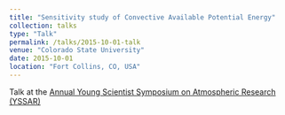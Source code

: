 ```yaml
---
title: "Sensitivity study of Convective Available Potential Energy"
collection: talks
type: "Talk"
permalink: /talks/2015-10-01-talk
venue: "Colorado State University"
date: 2015-10-01
location: "Fort Collins, CO, USA"
---
```


Talk at the [Annual Young Scientist Symposium on Atmospheric Research (YSSAR)](https://www.atmos.colostate.edu/yssar/index.html)
